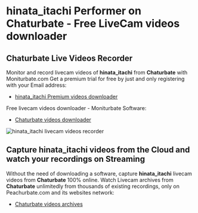 # hinata_itachi Performer on Chaturbate - Free LiveCam videos downloader

## Chaturbate Live Videos Recorder

Monitor and record livecam videos of **hinata_itachi** from **Chaturbate** with Moniturbate.com
Get a premium trial for free by just and only registering with your Email address:
* [hinata_itachi Premium videos downloader](https://moniturbate.com/request-demo-licence-key.html)

Free livecam videos downloader - Moniturbate Software:
* [Chaturbate videos downloader](https://moniturbate.com/moniturbate-download-software.html)

![hinata_itachi livecam videos recorder](https://peachurnet.com/templates/moniturbate-software.png)


## Capture hinata_itachi videos from the Cloud and watch your recordings on Streaming

Without the need of downloading a software, capture **hinata_itachi** livecam videos from **Chaturbate** 100% online.
Watch Livecam archives from **Chaturbate** unlimitedly from thousands of existing recordings, only on Peachurbate.com and its websites network:
* [Chaturbate videos archives](https://peachurnet.com/)